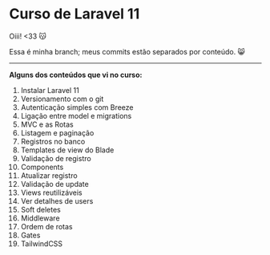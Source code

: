 # Curso de Laravel 11

Oiii! <33 😽

Essa é minha branch; meus commits estão separados por conteúdo. 😸

***

**Alguns dos conteúdos que vi no curso:**

1. Instalar Laravel 11
2. Versionamento com o git
3. Autenticação simples com Breeze
4. Ligação entre model e migrations
5. MVC e as Rotas
6. Listagem e paginação
7. Registros no banco
8. Templates de view do Blade
9. Validação de registro
10. Components
11. Atualizar registro
12. Validação de update
13. Views reutilizáveis
14. Ver detalhes de users
15. Soft deletes
16. Middleware
17. Ordem de rotas
18. Gates
19. TailwindCSS